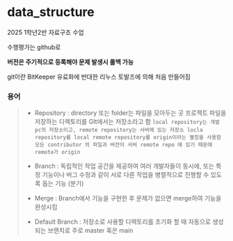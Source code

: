 # data_structure
2025 1학년2반 자료구조 수업

수행평가는 github로

**버전은 주기적으로 등록해야 문제 발생시 롤백 가능**

git이란 BitKeeper 유료화에 반대한 리누스 토발즈에 의해 처음 만들어짐

### 용어
> - Repository : directory 또는 folder는 파일을 모아두는 곳
>                 프로젝트 파일을 저장하는 디렉토리를 GIt에서는 저장소라고 함
>                 `local repository는 개발 pc의 저장소이고, remote repository는 서버에 있는 저장소
>                 locla repository를 local remote repository를 origin이라는 별칭을 사용함  모든 contributor 의 파일과 버전이 서버 remote repo 에 있기 때문에
>                 remote가 origin`
> 
> 
> - Branch : 독립적인 작업 공간을 제공하여 여러 개발자들이 동시에, 또는 특정 기능이나 버그 수정과 같이 서로 다른 작업을 병렬적으로 진행할 수 있도록 돕는 기능 (분기)
> - Merge : Branch에서 기능을 구현한 후 문제가 없으면 merge하여 기능을 완성시킴
> 
> - Default Branch : 저장소로 사용할 디렉토리를 초기화 할 때 자동으로 생성되는 브랜치로 주로 master 혹은 main

